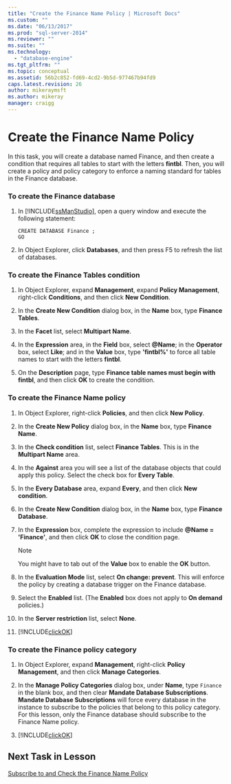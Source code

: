 ```yaml
---
title: "Create the Finance Name Policy | Microsoft Docs"
ms.custom: ""
ms.date: "06/13/2017"
ms.prod: "sql-server-2014"
ms.reviewer: ""
ms.suite: ""
ms.technology: 
  - "database-engine"
ms.tgt_pltfrm: ""
ms.topic: conceptual
ms.assetid: 56b2c852-fd69-4cd2-9b5d-977467b94fd9
caps.latest.revision: 26
author: mikeraymsft
ms.author: mikeray
manager: craigg
---
```

# Create the Finance Name Policy
  In this task, you will create a database named Finance, and then create a condition that requires all tables to start with the letters **fintbl**. Then, you will create a policy and policy category to enforce a naming standard for tables in the Finance database.  
  
### To create the Finance database  
  
1.  In [!INCLUDE[ssManStudio](../../includes/ssmanstudio-md.md)], open a query window and execute the following statement:  
  
    ```  
    CREATE DATABASE Finance ;  
    GO  
    ```  
  
2.  In Object Explorer, click **Databases**, and then press F5 to refresh the list of databases.  
  
### To create the Finance Tables condition  
  
1.  In Object Explorer, expand **Management**, expand **Policy Management**, right-click **Conditions**, and then click **New Condition**.  
  
2.  In the **Create New Condition** dialog box, in the **Name** box, type **Finance Tables**.  
  
3.  In the **Facet** list, select **Multipart Name**.  
  
4.  In the **Expression** area, in the **Field** box, select **@Name**; in the **Operator** box, select **Like**; and in the **Value** box, type **'fintbl%'** to force all table names to start with the letters **fintbl**.  
  
5.  On the **Description** page, type **Finance table names must begin with fintbl**, and then click **OK** to create the condition.  
  
### To create the Finance Name policy  
  
1.  In Object Explorer, right-click **Policies**, and then click **New Policy**.  
  
2.  In the **Create New Policy** dialog box, in the **Name** box, type **Finance Name**.  
  
3.  In the **Check condition** list, select **Finance Tables**. This is in the **Multipart Name** area.  
  
4.  In the **Against** area you will see a list of the database objects that could apply this policy. Select the check box for **Every Table**.  
  
5.  In the **Every Database** area, expand **Every**, and then click **New condition**.  
  
6.  In the **Create New Condition** dialog box, in the **Name** box, type **Finance Database**.  
  
7.  In the **Expression** box, complete the expression to include **@Name = 'Finance'**, and then click **OK** to close the condition page.  
  
    > [!NOTE]  
    >  You might have to tab out of the **Value** box to enable the **OK** button.  
  
8.  In the **Evaluation Mode** list, select **On change: prevent**. This will enforce the policy by creating a database trigger on the Finance database.  
  
9. Select the **Enabled** list. (The **Enabled** box does not apply to **On demand** policies.)  
  
10. In the **Server restriction** list, select **None**.  
  
11. [!INCLUDE[clickOK](../../includes/clickok-md.md)]  
  
### To create the Finance policy category  
  
1.  In Object Explorer, expand **Management**, right-click **Policy Management**, and then click **Manage Categories**.  
  
2.  In the **Manage Policy Categories** dialog box, under **Name**, type `Finance` in the blank box, and then clear **Mandate Database Subscriptions**. **Mandate Database Subscriptions** will force every database in the instance to subscribe to the policies that belong to this policy category. For this lesson, only the Finance database should subscribe to the Finance Name policy.  
  
3.  [!INCLUDE[clickOK](../../includes/clickok-md.md)]  
  
## Next Task in Lesson  
 [Subscribe to and Check the Finance Name Policy](lesson-2-2-subscribe-to-and-check-the-finance-name-policy.md)  
  
  
